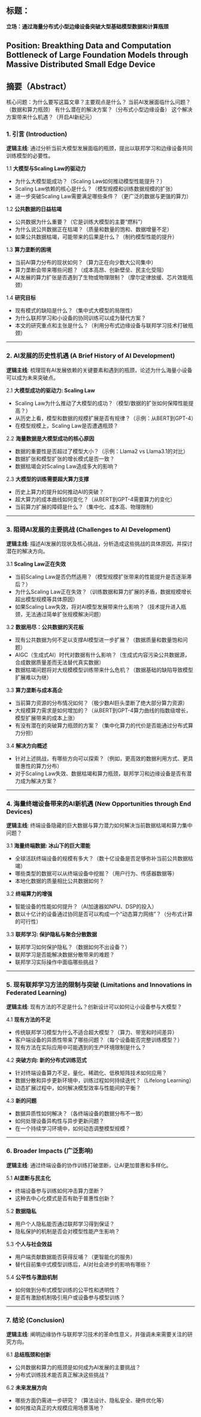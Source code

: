 ## 标题：  
**立场：通过海量分布式小型边缘设备突破大型基础模型数据和计算瓶颈**

Position: Breakthing Data and Computation Bottleneck of Large Foundation Models through Massive Distributed Small Edge Device
---

## 摘要（Abstract）

核心问题：为什么要写这篇文章？主要观点是什么？
当前AI发展面临什么问题？（数据和算力瓶颈）
有什么潜在的解决方案？（分布式小型边缘设备）
这个解决方案带来什么机遇？（开启AI新纪元）

### **1. 引言 (Introduction)**
**逻辑主线**: 通过分析当前大模型发展面临的瓶颈，提出以联邦学习和边缘设备共同训练模型的必要性。

1.1 **大模型与Scaling Law的驱动力**  
   - 为什么大模型能成功？（Scaling Law如何推动模型性能提升？）
   - Scaling Law依赖的核心是什么？（模型规模和训练数据规模的扩张）
   - 进一步突破Scaling Law需要满足哪些条件？（更广泛的数据与更强的算力）

1.2 **公共数据的日益枯竭**  
   - 公共数据为什么重要？（它是训练大模型的主要“燃料”）
   - 为什么说公共数据正在枯竭？（质量和数量的饱和、数据增量不足）
   - 如果公共数据枯竭，可能带来的后果是什么？（制约模型性能的提升）

1.3 **算力垄断的困境**  
   - 当前AI算力分布的现状如何？（算力正在向少数大公司集中）
   - 算力垄断会带来哪些问题？（成本高昂、创新壁垒、民主化受阻）
   - AI发展的算力扩张是否遇到了生物或物理限制？（摩尔定律放缓、芯片效能瓶颈）

1.4 **研究目标**  
   - 现有模式的缺陷是什么？（集中式大模型的局限性）
   - 为什么联邦学习和小设备的协同训练可以成为替代方案？
   - 本文的研究重点和主张是什么？（利用分布式边缘设备与联邦学习技术打破瓶颈）

---

### **2. AI发展的历史性机遇 (A Brief History of AI Development)**  
**逻辑主线**: 梳理现有AI发展依赖的关键要素和遇到的瓶颈，论述为什么海量小设备可以成为未来突破点。

2.1 **大模型成功的驱动力: Scaling Law**  
   - Scaling Law为什么推动了大模型的成功？（模型/数据的扩张如何保障性能提高？）
   - 从历史上看，模型和数据的规模扩展是否有规律？（示例：从BERT到GPT-4）
   - 在模型规模上，Scaling Law是否遭遇瓶颈？

2.2 **海量数据是大模型成功的核心原因**  
   - 数据的重要性是否超过了模型大小？（示例：Llama2 vs Llama3.1的对比）
   - 数据扩张和模型扩张的增长模式是否一致？
   - 数据枯竭会对Scaling Law造成多大的影响？

2.3 **大模型的训练需要超大算力支撑**  
   - 历史上算力的提升如何推动AI的突破？
   - 超大算力的成本曲线如何变化？（从BERT到GPT-4需要算力的变化）
   - 当前算力扩展的障碍是什么？（集中化、成本高、物理限制）

---

### **3. 阻碍AI发展的主要挑战 (Challenges to AI Development)**  
**逻辑主线**: 描述AI发展的现状及核心挑战，分析造成这些挑战的具体原因，并探讨潜在的解决方向。

3.1 **Scaling Law正在失效**
- 当前Scaling Law是否仍然适用？（模型规模扩张带来的性能提升是否逐渐滞后？）  
- 为什么Scaling Law正在失效？（训练数据和算力扩展的矛盾，数据规模增长超出模型规模等具体原因）  
- 如果Scaling Law失效，将对AI模型发展带来什么影响？（技术提升进入瓶颈，无法通过简单扩张规模解决问题）  

3.2 **数据用尽：公共数据的天花板**
- 现有公共数据为何不足以支撑AI模型进一步扩展？（数据质量和数量饱和问题）  
- AIGC（生成式AI）时代对数据有什么影响？（生成式内容污染公共数据源，合成数据质量差而无法替代真实数据）  
- 数据枯竭问题将对大规模模型训练带来什么危机？（数据基础的缺陷导致模型扩展难以为继）  

3.3 **算力垄断与成本高企**
- 当前算力资源的分布情况如何？（极少数AI巨头垄断了绝大部分算力资源）  
- 大规模算力需求是如何增加的？（从BERT到GPT-4算力曲线的指数级增长，模型扩展带来的成本上涨）  
- 有没有潜在的突破算力瓶颈的方案？（集中化算力的代价是否能通过分布式算力分担）

3.4 **解决方向概述**
- 针对上述挑战，有哪些方向可以探索？（例如，更高效的数据利用方式、更具普惠性的算力分布）  
- 对于Scaling Law失效、数据枯竭和算力瓶颈，联邦学习和边缘设备是否有潜力成为解决方案？  

---


### **4. 海量终端设备带来的AI新机遇 (New Opportunities through End Devices)**  
**逻辑主线**: 终端设备隐藏的巨大数据与算力潜力如何解决当前数据枯竭和算力集中问题？

3.1 **海量终端数据: 冰山下的巨大潜能**  
   - 全球活跃终端设备的规模有多大？（数十亿设备是否足够弥补当前公共数据枯竭）
   - 哪些类型的数据可以从终端设备中挖掘？（用户行为、传感器数据等）
   - 本地化数据的质量相比公共数据如何？

3.2 **终端算力的增强**  
   - 智能设备的性能如何提升？（AI加速器如NPU、DSP的投入）
   - 数以十亿计的设备通过协同是否可以构成一个“动态算力网络”？（分布式计算的可行性）

3.3 **联邦学习: 保护隐私与聚合分散数据**  
   - 联邦学习如何保护隐私？（数据如何不出设备？）
   - 联邦学习是否能解决数据分散带来的难题？
   - 联邦学习实际操作中面临哪些挑战？

---

### **5. 现有联邦学习方法的限制与突破 (Limitations and Innovations in Federated Learning)**  
**逻辑主线**: 现有方法的不足是什么？创新设计可以如何让小设备参与大模型？

4.1 **现有方法的不足**  
   - 传统联邦学习模型为什么不适合超大模型？（算力、带宽和时间差异）
   - 客户端设备的异质性带来了哪些问题？（每个设备能否完整训练模型？）
   - 现有方法在实际应用中可能遇到的生产环境限制是什么？

4.2 **突破方向: 新的分布式训练范式**  
   - 针对终端设备算力不足，量化、稀疏化、低秩矩阵技术如何应用？
   - 数据分散和异步更新环境中，训练过程如何持续迭代？（Lifelong Learning）
   - 动态扩展过程中，如何解决模型效率与性能间的平衡？

4.3 **新的问题**  
   - 数据异质性如何解决？（各终端设备的数据分布不一致）
   - 如何处理设备异构性与异步更新问题？
   - 在一个持续学习环境中，如何动态调整模型规模？

---

### **6. Broader Impacts (广泛影响)**  
**逻辑主线**: 通过终端设备的协作训练打破垄断，让AI更加普惠和多样化。

5.1 **AI垄断与民主化**  
   - 终端设备参与训练如何冲击算力垄断？  
   - 这种去中心化模式是否有助于普惠性创新？

5.2 **数据隐私**  
   - 用户个人隐私能否通过联邦学习得到保证？
   - 隐私保护的机制是否会对模型性能产生影响？

5.3 **个人与社会效益**  
   - 用户端贡献数据能否获得反哺？（更智能化的服务）
   - 替代目前集中式模型训练后，AI对社会进步的影响有哪些？

5.4 **公平性与激励机制**  
   - 如何做到分布式模型训练的公平性和透明性？
   - 是否有激励机制吸引用户或设备参与模型训练？

---

### **7. 结论 (Conclusion)**  
**逻辑主线**: 阐明边缘协作与联邦学习技术的革命性意义，并强调未来需要关注的研究方向。

6.1 **总结瓶颈和创新**  
   - 公共数据和算力的瓶颈是如何成为AI发展的主要挑战？
   - 分布式训练技术能否真正解决这些挑战？

6.2 **未来发展方向**  
   - 哪些方面仍需进一步研究？（算法设计、隐私安全、硬件优化等）
   - 如何推动真正的大规模应用场景落地？
